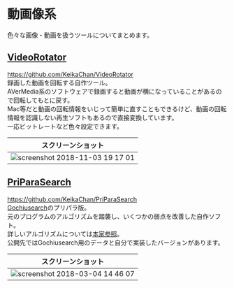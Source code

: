 # 動画像系  
色々な画像・動画を扱うツールについてまとめます。  

## [VideoRotator](https://github.com/KeikaChan/VideoRotator)
https://github.com/KeikaChan/VideoRotator  
録画した動画を回転する自作ツール。  
AVerMedia系のソフトウェアで録画すると動画が横になっていることがあるので回転してもとに戻す。  
Mac等だと動画の回転情報をいじって簡単に直すこともできるけど、動画の回転情報を認識しない再生ソフトもあるので直接変換しています。  
一応ビットレートなど色々設定できます。  

|スクリーンショット|
|---|
|![screenshot 2018-11-03 19 17 01](https://user-images.githubusercontent.com/4639391/47950922-1762a380-df9d-11e8-813c-85a8ad77da7b.jpg)|


## [PriParaSearch](https://github.com/KeikaChan/PriParaSearch)
https://github.com/KeikaChan/PriParaSearch  
[Gochiusearch](https://github.com/ksasao/Gochiusearch)のプリパラ版。  
元のプログラムのアルゴリズムを踏襲し、いくつかの弱点を改善した自作ソフト。  
詳しいアルゴリズムについては[本家参照](https://github.com/ksasao/Gochiusearch)。  
公開先ではGochiusearch用のデータと自分で実装したバージョンがあります。  

|スクリーンショット|
|---|
|![screenshot 2018-03-04 14 46 07](https://user-images.githubusercontent.com/4639391/36942751-c668acee-1fbd-11e8-865b-a51f45354a4f.jpg)|
